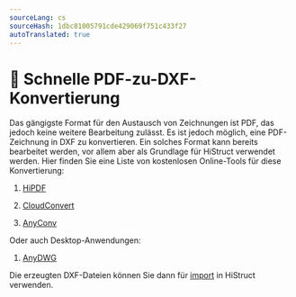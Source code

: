 ```yaml
---
sourceLang: cs
sourceHash: 1dbc81005791cde429069f751c433f27
autoTranslated: true
---
```


# 🔄 Schnelle PDF-zu-DXF-Konvertierung

Das gängigste Format für den Austausch von Zeichnungen ist PDF, das jedoch keine weitere Bearbeitung zulässt. Es ist jedoch möglich, eine PDF-Zeichnung in DXF zu konvertieren. Ein solches Format kann bereits bearbeitet werden, vor allem aber als Grundlage für HiStruct verwendet werden. Hier finden Sie eine Liste von kostenlosen Online-Tools für diese Konvertierung:

1. [HiPDF](https://www.hipdf.com/en/pdf-to-dxf)
2) [CloudConvert](https://cloudconvert.com/pdf-to-dxf)
3. [AnyConv](https://anyconv.com/pdf-to-dxf-converter/)

Oder auch Desktop-Anwendungen:

1. [AnyDWG](https://www.microsoft.com/store/productId/9PDCXWGXBPBV?ocid=pdpshare)

Die erzeugten DXF-Dateien können Sie dann für [import](importDxf.md) in HiStruct verwenden.